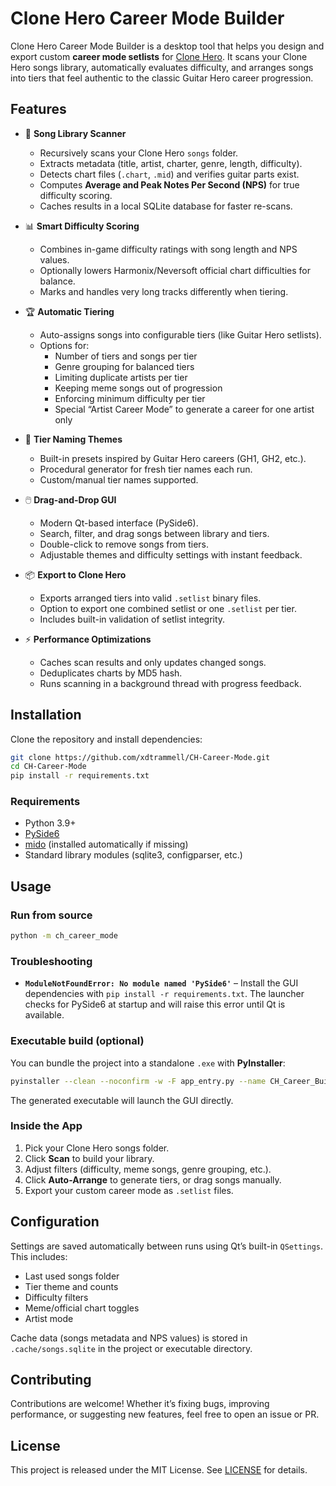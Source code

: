 # Clone Hero Career Mode Builder

Clone Hero Career Mode Builder is a desktop tool that helps you design and export custom **career mode setlists** for [Clone Hero](https://clonehero.net/). It scans your Clone Hero songs library, automatically evaluates difficulty, and arranges songs into tiers that feel authentic to the classic Guitar Hero career progression.

## Features

- 🎵 **Song Library Scanner**
  - Recursively scans your Clone Hero `songs` folder.
  - Extracts metadata (title, artist, charter, genre, length, difficulty).
  - Detects chart files (`.chart`, `.mid`) and verifies guitar parts exist.
  - Computes **Average and Peak Notes Per Second (NPS)** for true difficulty scoring.
  - Caches results in a local SQLite database for faster re-scans.

- 📊 **Smart Difficulty Scoring**
  - Combines in-game difficulty ratings with song length and NPS values.
  - Optionally lowers Harmonix/Neversoft official chart difficulties for balance.
  - Marks and handles very long tracks differently when tiering.

- 🏆 **Automatic Tiering**
  - Auto-assigns songs into configurable tiers (like Guitar Hero setlists).
  - Options for:
    - Number of tiers and songs per tier
    - Genre grouping for balanced tiers
    - Limiting duplicate artists per tier
    - Keeping meme songs out of progression
    - Enforcing minimum difficulty per tier
    - Special “Artist Career Mode” to generate a career for one artist only

- 🎨 **Tier Naming Themes**
  - Built-in presets inspired by Guitar Hero careers (GH1, GH2, etc.).
  - Procedural generator for fresh tier names each run.
  - Custom/manual tier names supported.

- 🖱️ **Drag-and-Drop GUI**
  - Modern Qt-based interface (PySide6).
  - Search, filter, and drag songs between library and tiers.
  - Double-click to remove songs from tiers.
  - Adjustable themes and difficulty settings with instant feedback.

- 📦 **Export to Clone Hero**
  - Exports arranged tiers into valid `.setlist` binary files.
  - Option to export one combined setlist or one `.setlist` per tier.
  - Includes built-in validation of setlist integrity.

- ⚡ **Performance Optimizations**
  - Caches scan results and only updates changed songs.
  - Deduplicates charts by MD5 hash.
  - Runs scanning in a background thread with progress feedback.

## Installation

Clone the repository and install dependencies:

```bash
git clone https://github.com/xdtrammell/CH-Career-Mode.git
cd CH-Career-Mode
pip install -r requirements.txt
```

### Requirements
- Python 3.9+
- [PySide6](https://pypi.org/project/PySide6/)
- [mido](https://pypi.org/project/mido/) (installed automatically if missing)
- Standard library modules (sqlite3, configparser, etc.)

## Usage

### Run from source

```bash
python -m ch_career_mode
```

### Troubleshooting

- **`ModuleNotFoundError: No module named 'PySide6'`** – Install the GUI dependencies with `pip install -r requirements.txt`. The launcher checks for PySide6 at startup and will raise this error until Qt is available.

### Executable build (optional)

You can bundle the project into a standalone `.exe` with **PyInstaller**:

```bash
pyinstaller --clean --noconfirm -w -F app_entry.py --name CH_Career_Builder --hidden-import mido
```

The generated executable will launch the GUI directly.

### Inside the App

1. Pick your Clone Hero songs folder.
2. Click **Scan** to build your library.
3. Adjust filters (difficulty, meme songs, genre grouping, etc.).
4. Click **Auto-Arrange** to generate tiers, or drag songs manually.
5. Export your custom career mode as `.setlist` files.

## Configuration

Settings are saved automatically between runs using Qt’s built-in `QSettings`. This includes:
- Last used songs folder
- Tier theme and counts
- Difficulty filters
- Meme/official chart toggles
- Artist mode

Cache data (songs metadata and NPS values) is stored in `.cache/songs.sqlite` in the project or executable directory.

## Contributing

Contributions are welcome! Whether it’s fixing bugs, improving performance, or suggesting new features, feel free to open an issue or PR.

## License

This project is released under the MIT License. See [LICENSE](LICENSE) for details.
